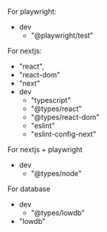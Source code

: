 For playwright:

- dev
  - "@playwright/test"

For nextjs:

- "react",
- "react-dom"
- "next"
- dev
  - "typescript"
  - "@types/react"
  - "@types/react-dom"
  - "eslint"
  - "eslint-config-next"

For nextjs + playwright

- dev
  - "@types/node"

For database

- dev
  - "@types/lowdb"
- "lowdb"
